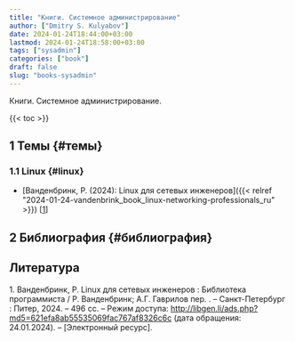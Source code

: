 ```yaml
---
title: "Книги. Системное администрирование"
author: ["Dmitry S. Kulyabov"]
date: 2024-01-24T18:44:00+03:00
lastmod: 2024-01-24T18:58:00+03:00
tags: ["sysadmin"]
categories: ["book"]
draft: false
slug: "books-sysadmin"
---
```


Книги. Системное администрирование.

<!--more-->

{{< toc >}}


## <span class="section-num">1</span> Темы {#темы}


### <span class="section-num">1.1</span> Linux {#linux}

-   [Ванденбринк, Р. (2024): Linux для сетевых инженеров]({{< relref "2024-01-24-vandenbrink_book_linux-networking-professionals_ru" >}}) [<a href="#citeproc_bib_item_1">1</a>]


## <span class="section-num">2</span> Библиография {#библиография}

## Литература

<div class="csl-bib-body">
  <div class="csl-entry"><a id="citeproc_bib_item_1"></a>1.	Ванденбринк, Р. Linux для сетевых инженеров : Библиотека программиста / Р. Ванденбринк; А.Г. Гаврилов пер. . – Санкт-Петербург : Питер, 2024. – 496 сс. – Режим доступа: <a href="http://libgen.li/ads.php?md5=621efa8ab55535069fac767af8326c6c">http://libgen.li/ads.php?md5=621efa8ab55535069fac767af8326c6c</a> (дата обращения: 24.01.2024). – [Электронный ресурс].</div>
</div>
